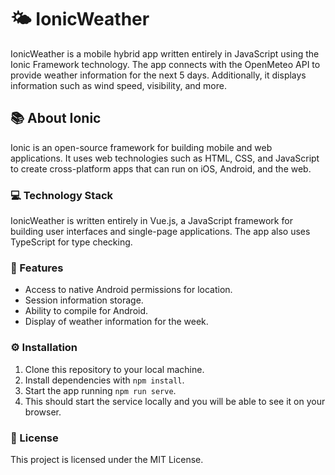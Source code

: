 # 🌤️ IonicWeather
IonicWeather is a mobile hybrid app written entirely in JavaScript using the Ionic Framework technology. The app connects with the OpenMeteo API to provide weather information for the next 5 days. Additionally, it displays information such as wind speed, visibility, and more.

## 📚 About Ionic
Ionic is an open-source framework for building mobile and web applications. It uses web technologies such as HTML, CSS, and JavaScript to create cross-platform apps that can run on iOS, Android, and the web.

### 💻 Technology Stack
IonicWeather is written entirely in Vue.js, a JavaScript framework for building user interfaces and single-page applications. The app also uses TypeScript for type checking.

### 🚀 Features
- Access to native Android permissions for location.
- Session information storage.
- Ability to compile for Android.
- Display of weather information for the week.

### ⚙️ Installation
1. Clone this repository to your local machine.
2. Install dependencies with `npm install`.
3. Start the app running `npm run serve`.
4. This should start the service locally and you will be able to see it on your browser.
 
### 📝 License
This project is licensed under the MIT License.
